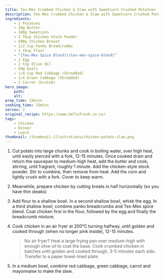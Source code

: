 ```yaml
---
title: Tex-Mex Crumbed Chicken & Slaw with Sweetcorn Crushed Potatoes
description: Tex-Mex Crumbed Chicken & Slaw with Sweetcorn Crushed Potatoes Recipe
ingredients:
    - 2 Potatoes
    - 20g Butter
    - 100g Sweetcorn
    - 2 Tbsp Chicken Stock Powder
    - 500g Chicken Breast
    - 1/2 Cup Panko Breadcrumbs
    - 1 tbsp Flour
    - "[Tex-Mex Spice Blend](/tex-mex-spice-blend)"
    - 1 Egg
    - 2 tsp Olive Oil
    - 50g Aioli
    - 1/4 Cup Red Cabbage (Shredded)
    - 1/4 Green Cabbage (Shredded)
    - 1 Carrot (Grated)
hero_image:
    path:
    alt:
prep_time: 15mins
cooking_time: 15mins
serves: 2
original_recipe: https://www.hellofresh.co.nz/
tags:
    - Chicken
    - Dinner
    - Lunch
thumbnail: /thumbnail-illustrations/chicken-potato-slaw.png
---
```


1. Cut potato into large chunks and cook in boiling water, over high heat, until easily pierced with a fork, 12-15 minutes. Once cooked drain and return the saucepan to medium-high heat, add the butter and cook, stirring, until fragrant, roughly 1 minute. Add the chicken-style stock powder. Stir to combine, then remove from heat. Add the corn and lightly crush with a fork. Cover to keep warm.

2. Meanwhile, prepare chicken by cutting breats in half horizontally (so you have thin steaks)

3. Add flour to a shallow bowl. In a second shallow bowl, whisk the egg. In a third shallow bowl, combine panko breadcrumbs and Tex-Mex spice blend. Coat chicken first in the flour, followed by the egg and finally the breadcrumb mixture.

4. Cook chicken in an air fryer at 200°C turning halfway, until golden and cooked through (when no longer pink inside), 12-15 minutes.

    > No air fryer? Heat a large frying pan over medium-high with enough olive oil to coat the base. Cook crumbed chicken in batches until golden and cooked through, 3-5 minutes each side. Transfer to a paper towel-lined plate.

5. In a medium bowl, combine red cabbage, green cabbage, carrot and mayonnaise to make the slaw.
